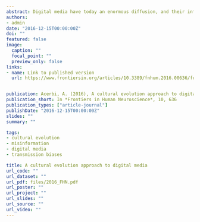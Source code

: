 ```yaml
---
abstract: Digital media have today an enormous diffusion, and their influence on the behavior of a vast part of the human population can hardly be underestimated. In this review I propose that cultural evolution theory, including both a sophisticated view of human behavior and a methodological attitude to modeling and quantitative analysis, provides a useful framework to study the effects and the developments of media in the digital age. I will first give a general presentation of the cultural evolution framework, and I will then introduce this more specific research program with two illustrative topics. The first topic concerns how cultural transmission biases, that is, simple heuristics such as “copy prestigious individuals” or “copy the majority,” operate in the novel context of digital media. The existence of transmission biases is generally justified with their adaptivity in small-scale societies. How do they operate in an environment where, for example, prestigious individuals possess not-relevant skills, or popularity is explicitly quantified and advertised? The second aspect relates to fidelity of cultural transmission. Digitally-mediated interactions support cheap and immediate high-fidelity transmission, in opposition, for example, to oral traditions. How does this change the content that is more likely to spread? Overall, I suggest the usefulness of a “long view” to our contemporary digital environment, contextualized in cognitive science and cultural evolution theory, and I discuss how this perspective could help us to understand what is genuinely new and what is not.
authors:
- admin
date: "2016-12-15T00:00:00Z"
doi: ""
featured: false
image:
  caption: ""
  focal_point: ""
  preview_only: false
links:
- name: Link to published version
  url: https://www.frontiersin.org/articles/10.3389/fnhum.2016.00636/full


publication: Acerbi, A. (2016), A cultural evolution approach to digital media, *Frontiers in Human Neuroscience*, 10, 636
publication_short: In *Frontiers in Human Neuroscience*, 10, 636
publication_types: ["article-journal"]
publishDate: "2016-12-15T00:00:00Z"
slides: ""
summary: ""

tags:
- cultural evolution
- misinformation 
- digital media
- transmission biases

title: A cultural evolution approach to digital media
url_code: ""
url_dataset: ""
url_pdf: files/2016_FHN.pdf
url_poster: ""
url_project: ""
url_slides: ""
url_source: ""
url_video: ""
---
```

